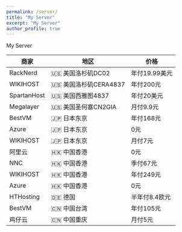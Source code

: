 ```yaml
---
permalink: /server/
title: "My Server"
excerpt: "My Server"
author_profile: true
---
```


My Server

|商家|地区|价格|
|----|----|----|
|RackNerd|🇺🇸 美国洛杉矶DC02|年付19.99美元|
|WIKIHOST|🇺🇸 美国洛杉矶CERA4837|年付200元|
|SpartanHost|🇺🇸 美国西雅图4837|年付20美元|
|Megalayer|🇺🇸 美国圣何塞CN2GIA|月付9.9元|
|BestVM|🇯🇵 日本东京|年付168元|
|Azure|🇯🇵 日本东京|0元|
|WIKIHOST|🇯🇵 日本东京|月付7元|
|阿里云|🇭🇰 中国香港|0元|
|NNC|🇭🇰 中国香港|季付67元|
|WIKIHOST|🇭🇰 中国香港|年付249元|
|Azure|🇭🇰 中国香港|0元|
|HTHosting|🇩🇪 德国|半年付8.4欧元|
|BestVM|🇨🇳 中国台湾|年付105元|
|鸡仔云|🇨🇳 中国重庆|月付5元|
